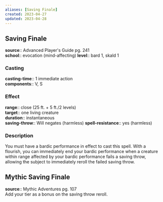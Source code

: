 ```yaml
---
aliases: [Saving Finale]
created: 2023-04-27
updated: 2023-04-28
---
```


## Saving Finale

**source**:: Advanced Player's Guide pg. 241  
**school**:: evocation (mind-affecting)
**level**:: bard 1, skald 1

### Casting

**casting-time**:: 1 immediate action  
**components**:: V, S

### Effect

**range**:: close (25 ft. + 5 ft./2 levels)  
**target**:: one living creature  
**duration**:: instantaneous  
**saving-throw**:: Will negates (harmless)
**spell-resistance**:: yes (harmless)

### Description

You must have a bardic performance in effect to cast this spell. With a flourish, you can immediately end your bardic performance when a creature within range affected by your bardic performance fails a saving throw, allowing the subject to immediately reroll the failed saving throw.

## Mythic Saving Finale

**source**:: Mythic Adventures pg. 107  
Add your tier as a bonus on the saving throw reroll.
